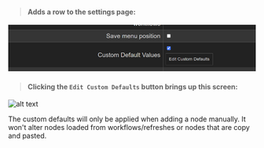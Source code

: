 
> #### Adds a row to the settings page:

![alt text](wiki/pictures/settings-location.png)



> #### Clicking the `Edit Custom Defaults` button brings up this screen:



![alt text](wiki/pictures/settings-dialog.png)

The custom defaults will only be applied when adding a node manually. It won't alter nodes loaded from workflows/refreshes or nodes that are copy and pasted.